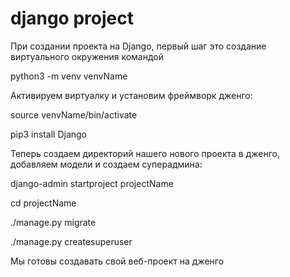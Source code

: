 # django project
При создании проекта на Django, первый шаг это создание виртуального окружения командой

  python3 -m venv venvName
  
Активируем виртуалку и установим фреймворк дженго:
  
  source venvName/bin/activate
  
  pip3 install Django

Теперь создаем директорий нашего нового проекта в дженго, добавляем модели и создаем суперадмина:
  
  django-admin startproject projectName
  
  cd projectName
  
  ./manage.py migrate
  
  ./manage.py createsuperuser

Мы готовы создавать свой веб-проект на дженго
  
  
